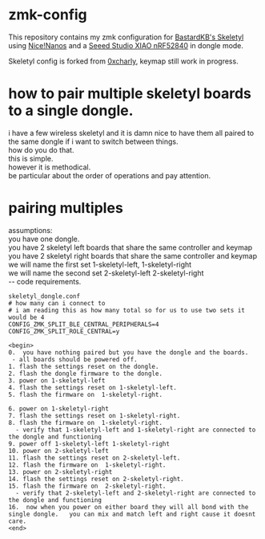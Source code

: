 # zmk-config

This repository contains my zmk configuration for [BastardKB's Skeletyl](https://github.com/Bastardkb/Skeletyl) using [Nice!Nanos](https://nicekeyboards.com/nice-nano/) and a [Seeed Studio XIAO nRF52840](https://www.seeedstudio.com/Seeed-XIAO-BLE-nRF52840-p-5201.html) in dongle mode.

Skeletyl config is forked from [0xcharly](https://github.com/0xcharly/zmk-config), keymap still work in progress.

# how to pair multiple skeletyl boards to a single dongle.  
i have a few wireless skeletyl and it is damn nice to have them all paired to the same dongle if i want to switch between things.  
how do you do that.  
this is simple.  
however it is methodical.  
be particular about the order of operations and pay attention.  

# pairing multiples  
assumptions:  
you have one dongle.  
you have 2 skeletyl left boards that share the same controller and keymap  
you have 2 skeletyl right boards that share the same controller and keymap  
we will name the first set 1-skeletyl-left, 1-skeletyl-right  
we will name the second set 2-skeletyl-left 2-skeletyl-right  
-- code requirements.   
``` 
skeletyl_dongle.conf 
# how many can i connect to 
# i am reading this as how many total so for us to use two sets it would be 4
CONFIG_ZMK_SPLIT_BLE_CENTRAL_PERIPHERALS=4
CONFIG_ZMK_SPLIT_ROLE_CENTRAL=y
```

```
<begin>  
0.  you have nothing paired but you have the dongle and the boards. 
 - all boards should be powered off.
1. flash the settings reset on the dongle.    
2. flash the dongle firmware to the dongle.    
3. power on 1-skeletyl-left  
4. flash the settings reset on 1-skeletyl-left.    
5. flash the firmware on  1-skeletyl-right.    

6. power on 1-skeletyl-right  
7. flash the settings reset on 1-skeletyl-right.   
8. flash the firmware on  1-skeletyl-right.    
  - verify that 1-skeletyl-left and 1-skeletyl-right are connected to the dongle and functioning   
9. power off 1-skeletyl-left 1-skeletyl-right  
10. power on 2-skeletyl-left  
11. flash the settings reset on 2-skeletyl-left.  
12. flash the firmware on  1-skeletyl-right.    
13. power on 2-skeletyl-right  
14. flash the settings reset on 2-skeletyl-right.  
15. flash the firmware on  2-skeletyl-right.   
  - verify that 2-skeletyl-left and 2-skeletyl-right are connected to the dongle and functioning  
16.  now when you power on either board they will all bond with the single dongle.   you can mix and match left and right cause it doesnt care.  
<end>
```